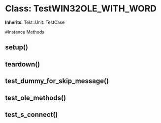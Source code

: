 # Class: TestWIN32OLE_WITH_WORD
**Inherits:** Test::Unit::TestCase
    




#Instance Methods
## setup() [](#method-i-setup)

## teardown() [](#method-i-teardown)

## test_dummy_for_skip_message() [](#method-i-test_dummy_for_skip_message)

## test_ole_methods() [](#method-i-test_ole_methods)

## test_s_connect() [](#method-i-test_s_connect)

